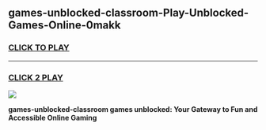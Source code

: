 
## games-unblocked-classroom-Play-Unblocked-Games-Online-0makk
<h3>
<a href="https://premium76.site?title=games-unblocked-classroom&ref=24A">CLICK TO PLAY</a></h3>
<hr>

<h3>
<a href="https://premium76.site?title=games-unblocked-classroom&ref=24A">CLICK 2 PLAY</a>
  
</h3>

<a href="https://premium76.site?title=games-unblocked-classroom&ref=24A"><img src="https://clearcache.store/games.png"></a>


**games-unblocked-classroom games unblocked: Your Gateway to Fun and Accessible Online Gaming**
